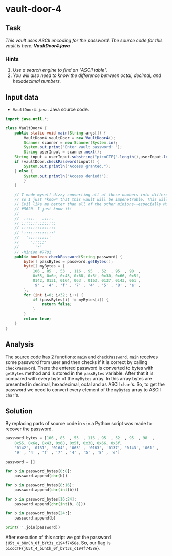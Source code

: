 # vault-door-4

## Task

*This vault uses ASCII encoding for the password. The source code for this vault is here: **VaultDoor4.java***

### Hints

1. *Use a search engine to find an "ASCII table".*
2. *You will also need to know the difference between octal, decimal, and hexadecimal numbers.*

## Input data

* `VaultDoor4.java`. Java source code.

```java
import java.util.*;

class VaultDoor4 {
    public static void main(String args[]) {
        VaultDoor4 vaultDoor = new VaultDoor4();
        Scanner scanner = new Scanner(System.in);
        System.out.print("Enter vault password: ");
        String userInput = scanner.next();
	String input = userInput.substring("picoCTF{".length(),userInput.length()-1);
	if (vaultDoor.checkPassword(input)) {
	    System.out.println("Access granted.");
	} else {
	    System.out.println("Access denied!");
        }
    }

    // I made myself dizzy converting all of these numbers into different bases,
    // so I just *know* that this vault will be impenetrable. This will make Dr.
    // Evil like me better than all of the other minions--especially Minion
    // #5620--I just know it!
    //
    //  .:::.   .:::.
    // :::::::.:::::::
    // :::::::::::::::
    // ':::::::::::::'
    //   ':::::::::'
    //     ':::::'
    //       ':'
    // -Minion #7781
    public boolean checkPassword(String password) {
        byte[] passBytes = password.getBytes();
        byte[] myBytes = {
            106 , 85  , 53  , 116 , 95  , 52  , 95  , 98  ,
            0x55, 0x6e, 0x43, 0x68, 0x5f, 0x30, 0x66, 0x5f,
            0142, 0131, 0164, 063 , 0163, 0137, 0143, 061 ,
            '9' , '4' , 'f' , '7' , '4' , '5' , '8' , 'e' ,
        };
        for (int i=0; i<32; i++) {
            if (passBytes[i] != myBytes[i]) {
                return false;
            }
        }
        return true;
    }
}
```

## Analysis

The source code has 2 functions: `main` and `checkPassword`.
`main` receives some password from user and then checks if it is correct by calling `checkPassword`.
There the entered password is converted to bytes with `getBytes` method and is stored in the `passBytes` variable.
After that it is compared with every byte of the `myBytes` array.
In this array bytes are presented in decimal, hexadecimal, octal and as ASCII `char`'s.
So, to get the password we need to convert every element of the `myBytes` array to ASCII `char`'s.

## Solution

By replacing parts of source code in `vim` a Python script was made to recover the password.

```python
password_bytes = [106 , 85  , 53  , 116 , 95  , 52  , 95  , 98  ,
    0x55, 0x6e, 0x43, 0x68, 0x5f, 0x30, 0x66, 0x5f,
    '0142', '0131', '0164', '063' , '0163', '0137', '0143', '061' ,
    '9' , '4' , 'f' , '7' , '4' , '5' , '8' , 'e']

password = []

for b in password_bytes[0:8]:
    password.append(chr(b))

for b in password_bytes[8:16]:
    password.append(chr(int(b)))

for b in password_bytes[16:24]:
    password.append(chr(int(b, 8)))

for b in password_bytes[24:]:
    password.append(b)

print(''.join(password))
```

After execution of this script we got the password `jU5t_4_bUnCh_0f_bYt3s_c194f7458e`.
So, our flag is `picoCTF{jU5t_4_bUnCh_0f_bYt3s_c194f7458e}`.
